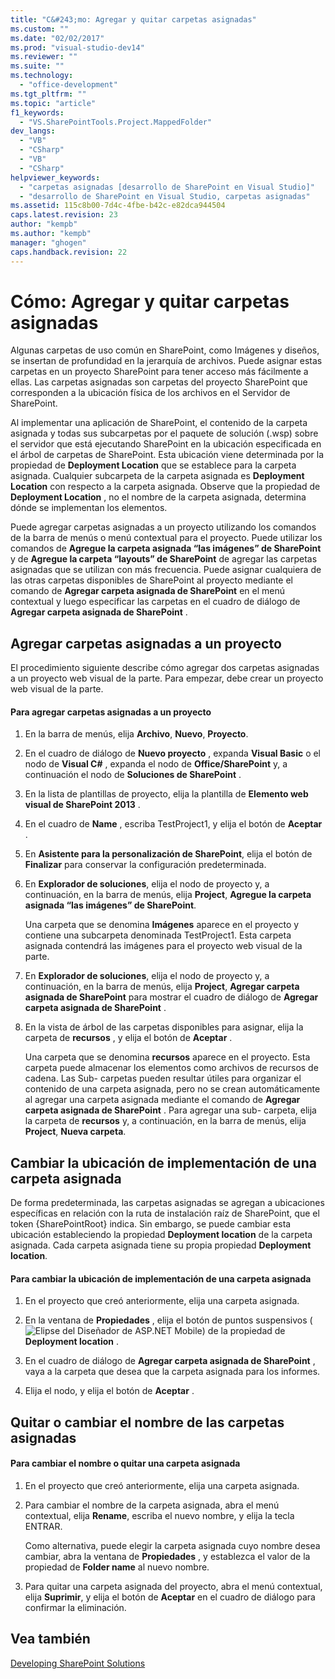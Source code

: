 ```yaml
---
title: "C&#243;mo: Agregar y quitar carpetas asignadas"
ms.custom: ""
ms.date: "02/02/2017"
ms.prod: "visual-studio-dev14"
ms.reviewer: ""
ms.suite: ""
ms.technology: 
  - "office-development"
ms.tgt_pltfrm: ""
ms.topic: "article"
f1_keywords: 
  - "VS.SharePointTools.Project.MappedFolder"
dev_langs: 
  - "VB"
  - "CSharp"
  - "VB"
  - "CSharp"
helpviewer_keywords: 
  - "carpetas asignadas [desarrollo de SharePoint en Visual Studio]"
  - "desarrollo de SharePoint en Visual Studio, carpetas asignadas"
ms.assetid: 115c8b00-7d4c-4fbe-b42c-e82dca944504
caps.latest.revision: 23
author: "kempb"
ms.author: "kempb"
manager: "ghogen"
caps.handback.revision: 22
---
```

# C&#243;mo: Agregar y quitar carpetas asignadas
  Algunas carpetas de uso común en SharePoint, como Imágenes y diseños, se insertan de profundidad en la jerarquía de archivos.  Puede asignar estas carpetas en un proyecto SharePoint para tener acceso más fácilmente a ellas.  Las carpetas asignadas son carpetas del proyecto SharePoint que corresponden a la ubicación física de los archivos en el Servidor de SharePoint.  
  
 Al implementar una aplicación de SharePoint, el contenido de la carpeta asignada y todas sus subcarpetas por el paquete de solución \(.wsp\) sobre el servidor que está ejecutando SharePoint en la ubicación especificada en el árbol de carpetas de SharePoint.  Esta ubicación viene determinada por la propiedad de **Deployment Location** que se establece para la carpeta asignada.  Cualquier subcarpeta de la carpeta asignada es **Deployment Location** con respecto a la carpeta asignada.  Observe que la propiedad de **Deployment Location** , no el nombre de la carpeta asignada, determina dónde se implementan los elementos.  
  
 Puede agregar carpetas asignadas a un proyecto utilizando los comandos de la barra de menús o menú contextual para el proyecto.  Puede utilizar los comandos de **Agregue la carpeta asignada “las imágenes” de SharePoint** y de **Agregue la carpeta “layouts” de SharePoint** de agregar las carpetas asignadas que se utilizan con más frecuencia.  Puede asignar cualquiera de las otras carpetas disponibles de SharePoint al proyecto mediante el comando de **Agregar carpeta asignada de SharePoint** en el menú contextual y luego especificar las carpetas en el cuadro de diálogo de **Agregar carpeta asignada de SharePoint** .  
  
## Agregar carpetas asignadas a un proyecto  
 El procedimiento siguiente describe cómo agregar dos carpetas asignadas a un proyecto web visual de la parte.  Para empezar, debe crear un proyecto web visual de la parte.  
  
#### Para agregar carpetas asignadas a un proyecto  
  
1.  En la barra de menús, elija **Archivo**, **Nuevo**, **Proyecto**.  
  
2.  En el cuadro de diálogo de **Nuevo proyecto** , expanda **Visual Basic** o el nodo de **Visual C\#** , expanda el nodo de **Office\/SharePoint** y, a continuación el nodo de **Soluciones de SharePoint** .  
  
3.  En la lista de plantillas de proyecto, elija la plantilla de **Elemento web visual de SharePoint 2013** .  
  
4.  En el cuadro de **Name** , escriba TestProject1, y elija el botón de **Aceptar** .  
  
5.  En **Asistente para la personalización de SharePoint**, elija el botón de **Finalizar** para conservar la configuración predeterminada.  
  
6.  En **Explorador de soluciones**, elija el nodo de proyecto y, a continuación, en la barra de menús, elija **Project**, **Agregue la carpeta asignada “las imágenes” de SharePoint**.  
  
     Una carpeta que se denomina **Imágenes** aparece en el proyecto y contiene una subcarpeta denominada TestProject1.  Esta carpeta asignada contendrá las imágenes para el proyecto web visual de la parte.  
  
7.  En **Explorador de soluciones**, elija el nodo de proyecto y, a continuación, en la barra de menús, elija **Project**, **Agregar carpeta asignada de SharePoint** para mostrar el cuadro de diálogo de **Agregar carpeta asignada de SharePoint** .  
  
8.  En la vista de árbol de las carpetas disponibles para asignar, elija la carpeta de **recursos** , y elija el botón de **Aceptar** .  
  
     Una carpeta que se denomina **recursos** aparece en el proyecto.  Esta carpeta puede almacenar los elementos como archivos de recursos de cadena.  Las Sub\- carpetas pueden resultar útiles para organizar el contenido de una carpeta asignada, pero no se crean automáticamente al agregar una carpeta asignada mediante el comando de **Agregar carpeta asignada de SharePoint** .  Para agregar una sub\- carpeta, elija la carpeta de **recursos** y, a continuación, en la barra de menús, elija **Project**, **Nueva carpeta**.  
  
## Cambiar la ubicación de implementación de una carpeta asignada  
 De forma predeterminada, las carpetas asignadas se agregan a ubicaciones específicas en relación con la ruta de instalación raíz de SharePoint, que el token {SharePointRoot} indica.  Sin embargo, se puede cambiar esta ubicación estableciendo la propiedad **Deployment location** de la carpeta asignada.  Cada carpeta asignada tiene su propia propiedad **Deployment location**.  
  
#### Para cambiar la ubicación de implementación de una carpeta asignada  
  
1.  En el proyecto que creó anteriormente, elija una carpeta asignada.  
  
2.  En la ventana de **Propiedades** , elija el botón de puntos suspensivos \(![Elipse del Diseñador de ASP.NET Mobile](~/sharepoint/media/mwellipsis.gif "Elipse del Diseñador de ASP.NET Mobile")\) de la propiedad de **Deployment location** .  
  
3.  En el cuadro de diálogo de **Agregar carpeta asignada de SharePoint** , vaya a la carpeta que desea que la carpeta asignada para los informes.  
  
4.  Elija el nodo, y elija el botón de **Aceptar** .  
  
## Quitar o cambiar el nombre de las carpetas asignadas  
  
#### Para cambiar el nombre o quitar una carpeta asignada  
  
1.  En el proyecto que creó anteriormente, elija una carpeta asignada.  
  
2.  Para cambiar el nombre de la carpeta asignada, abra el menú contextual, elija **Rename**, escriba el nuevo nombre, y elija la tecla ENTRAR.  
  
     Como alternativa, puede elegir la carpeta asignada cuyo nombre desea cambiar, abra la ventana de **Propiedades** , y establezca el valor de la propiedad de **Folder name** al nuevo nombre.  
  
3.  Para quitar una carpeta asignada del proyecto, abra el menú contextual, elija **Suprimir**, y elija el botón de **Aceptar** en el cuadro de diálogo para confirmar la eliminación.  
  
## Vea también  
 [Developing SharePoint Solutions](../sharepoint/developing-sharepoint-solutions.md)  
  
  